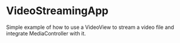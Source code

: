 # VideoStreamingApp
Simple example of how to use a VideoView to stream a video file and integrate MediaController with it.
